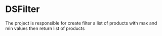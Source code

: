 # DSFilter
The project is responsible for create filter a list of products with max and min values then return list of products
